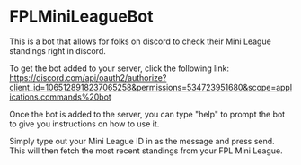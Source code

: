 # FPLMiniLeagueBot

This is a bot that allows for folks on discord to check their Mini League standings right in discord.

To get the bot added to your server, click the following link: https://discord.com/api/oauth2/authorize?client_id=1065128918237065258&permissions=534723951680&scope=applications.commands%20bot

Once the bot is added to the server, you can type "help" to prompt the bot to give you instructions on how to use it.

Simply type out your Mini League ID in as the message and press send. This will then fetch the most recent standings from your FPL Mini League.

